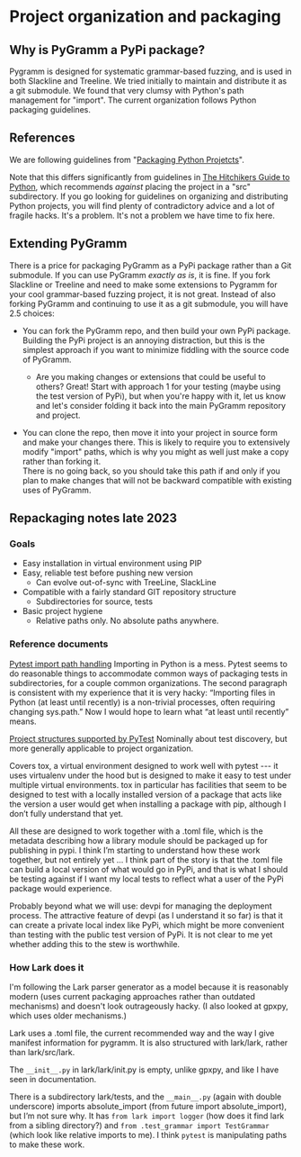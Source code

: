 # Project organization and packaging

## Why is PyGramm a PyPi package? 

Pygramm is designed for systematic grammar-based fuzzing, and is 
used in both Slackline and Treeline.  We tried initially to maintain 
and distribute it as a git submodule.  We found that very clumsy 
with Python's path management for "import".  The current 
organization follows Python packaging guidelines. 

## References

We are following guidelines from
"[Packaging Python Projetcts](
https://packaging.python.org/en/latest/tutorials/packaging-projects/)".

Note that this differs significantly from guidelines in
[The Hitchikers Guide to Python](
https://docs.python-guide.org/writing/structure/),
which recommends _against_ placing the project in a "src" 
subdirectory. If you go looking for guidelines on organizing and 
distributing Python projects, you will find plenty of contradictory 
advice and a lot of fragile hacks.  It's a problem. It's not a 
problem we have time to fix here. 

## Extending PyGramm

There is a price for packaging PyGramm as a PyPi package rather than 
a Git submodule. If you can use PyGramm _exactly as is_, it is fine. 
If you fork Slackline or Treeline and need to make some extensions 
to Pygramm for your cool grammar-based fuzzing project, it is not 
great.  Instead of also forking PyGramm and continuing to use it as 
a git submodule, you will have 2.5 choices: 

- You can fork the PyGramm repo, and then build your own PyPi 
  package.  Building the PyPi project is an annoying distraction, 
  but this is the simplest approach if you want to minimize fiddling 
  with the source code of PyGramm.

    - Are you making changes or extensions that could be useful to 
      others?  Great!  Start with approach 1 for your testing
     (maybe using the test version of PyPi), but 
      when you're happy with it, let us know and let's consider folding
      it back into the main PyGramm repository and project.

- You can clone the repo, then move it into your project in 
     source form and make your changes there.  This is likely to 
     require you to extensively modify "import" paths, which is why 
     you might as well just make a copy rather than forking it.  
     There is no going back, so you should take this path if and only
     if you plan to make changes that will not be backward compatible
     with existing uses of PyGramm. 



## Repackaging notes late 2023


### Goals

- Easy installation in virtual environment using PIP
- Easy, reliable test before pushing new version
	- Can evolve out-of-sync with TreeLine, SlackLine
- Compatible with a fairly standard GIT repository structure
	- Subdirectories for source, tests
- Basic project hygiene
	- Relative paths only.  No absolute paths anywhere.

### Reference documents

[Pytest import path handling](
   https://docs.pytest.org/en/7.4.x/explanation/pythonpath.html#pythonpath)
   Importing in Python is a mess.  Pytest seems to do reasonable things to accommodate common ways of packaging tests in subdirectories, for a couple common organizations.  The second paragraph is consistent with my experience that it is very hacky:  “Importing files in Python (at least until recently) is a non-trivial processes, often requiring changing sys.path.”  Now I would hope to learn what “at least until recently” means.
   
[Project structures supported by PyTest](
https://docs.pytest.org/en/7.4.x/explanation/goodpractices.html#test-discovery)  Nominally about test discovery, but more generally applicable to project organization. 

Covers tox, a virtual environment designed to work well with pytest --- it uses virtualenv under the hood but is designed to make it easy to test under multiple virtual environments.  tox in particular has facilities that seem to be designed to test with a locally installed version of a package that acts like the version a user would get when installing a package with pip, although I don’t fully understand that yet.

All these are designed to work together with a .toml file, which is the metadata describing how a library module should be packaged up for publishing in pypi.   I think I’m starting to understand how these work together, but not entirely yet … I think part of the story is that the .toml file can build a local version of what would go in PyPi, and that is what I should be testing against if I want my local tests to reflect what a user of the PyPi package would experience.

Probably beyond what we will use: devpi for managing the deployment process.  The attractive feature of devpi (as I understand it so far) is that it can create a private local index like PyPi, which might be more convenient than testing with the public test version of PyPi.   It is not clear to me yet whether adding this to the stew is worthwhile.

### How Lark does it

I'm following the Lark parser generator as a model because it is reasonably modern (uses current packaging approaches rather than outdated mechanisms) and doesn't look outrageously hacky.  (I also looked at gpxpy, which uses older mechanisms.) 

Lark uses a .toml file, the current recommended way and the way I give manifest information for pygramm.   It is also structured with lark/lark, rather than lark/src/lark.  

The `__init__.py` in lark/lark/init.py is empty, unlike gpxpy, and like I have seen in documentation.  

There is a subdirectory lark/tests, and the `__main__.py` (again with double underscore) imports absolute_import (from future import absolute_import), but I’m not sure why.  It has `from lark import logger` (how does it find lark from a sibling directory?) and `from .test_grammar import TestGrammar` (which look like relative imports to me).  I think `pytest` is manipulating paths to make these work. 

